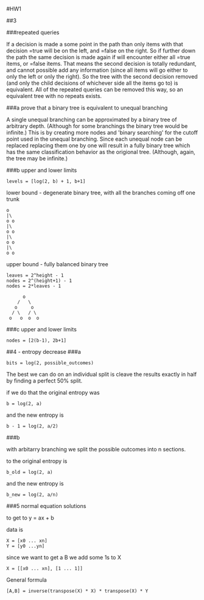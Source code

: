#HW1

##3

###repeated queries

If a decision is made a some point in the path than only items with that decision =true will be on the left, and =false on the right. So if further down the path the same decision is made again if will encounter either all =true items, or =false items. That means the second decision is totally redundant, and cannot possible add any information (since all items will go either to only the left or only the right). So the tree with the second decision removed (and only the child decisions of whichever side all the items go to) is equivalent. All of the repeated queries can be removed this way, so an equivalent tree with no repeats exists.


###a
prove that a binary tree is equivalent to unequal branching

A single unequal branching can be approximated by a binary tree of arbitrary depth. (Although for some branchings the binary tree would be infinite.) This is by creating more nodes and 'binary searching' for the cutoff point used in the unequal branching. Since each unequal node can be replaced replacing them one by one will result in a fully binary tree which has the same classification behavior as the origional tree. (Although, again, the tree may be infinite.)


###b
upper and lower limits

    levels = [log(2, b) + 1, b+1]

lower bound - degenerate binary tree, with all the branches coming off one trunk

    o
    |\
    o o
    |\
    o o
    |\
    o o
    |\
    o o

upper bound - fully balanced binary tree

    leaves = 2^height - 1
    nodes = 2^(height+1) - 1
    nodes = 2*leaves - 1

          o
        /   \
       o     o
      / \   / \
     o   o  o  o

###c
upper and lower limits

    nodes = [2(b-1), 2b+1]

##4 - entropy decrease
###a

    bits = log(2, possible_outcomes)

The best we can do on an individual split is cleave the results exactly in half by finding a perfect 50% split.

if we do that the original entropy was

    b = log(2, a)

and the new entropy is

    b - 1 = log(2, a/2)

###b

with arbitarry branching we split the possible outcomes into n sections.

to the original entropy is

    b_old = log(2, a)

and the new entropy is

    b_new = log(2, a/n)

###5
normal equation solutions

to get to y = ax + b

data is

    X = [x0 ... xn]
    Y = [y0 ...yn]

since we want to get a B we add some 1s to X

    X = [[x0 ... xn], [1 ... 1]]

General formula

    [A,B] = inverse(transpose(X) * X) * transpose(X) * Y




